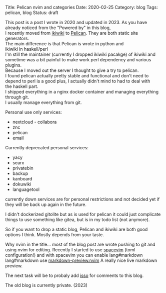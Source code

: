 Title: Pelican nvim and categories
Date: 2020-02-25
Category: blog
Tags: pelican, blog
Status: draft

This post is a post I wrote in 2020 and updated in 2023.
As you have already noticed from the "Powered by" in this blog,  
I recently moved from [ikiwiki](https://ikiwiki.info/) to [Pelican](https://blog.getpelican.com/).
They are both static site generators.  
The main difference is that Pelican is wrote in python and  
ikiwiki in haskell/perl  
I'm still the maintainer (currently I dropped ikiwiki pacakge) of ikiwiki and  
sometime was a bit painful to make work perl dependency and various plugins.  
Because I moved out the server I thought to give a try to pelican.  
I found pelican actually pretty stable and functional and don't need
to depend to perl is a good plus, I actually didn't mind to had to deal with  
the haskell part.  
I shipped everything in a nginx docker container and managing everything through git.  
I usually manage everything from git.  

Personal use only services:
- nextcloud - collabora
- znc
- pelican
- email

Currently deprecated personal services:
- yacy
- searx
- privatebin
- backup
- kanboard
- dokuwiki
- languagetool

currently down services are for personal restrictions and not decided yet if they will be back up again 
in the future.  

I didn't dockerized gitolite but as is used for pelican it could just complicate things to use something like gitea,
but is in my todo list (not anymore).

So if you want to drop a static blog, Pelican and ikiwiki are both good options I think.
Mostly depends from your taste.  

Why nvim in the title... most of the blog post are wrote pushing to git and using nvim for 
editing. Recently I started to use [spacevim](https://spacevim.org) (toml configuration!) and with spacevim 
you can enable lang#markdown  
lang#markdown use [markdown-preview.nvim](https://github.com/iamcco/markdown-preview.nvim) 
A really nice live markdown preview.

The next task will be to probaly add [isso](https://isso-comments.de/) for comments to this blog.  

The old blog is currently private. (2023)

